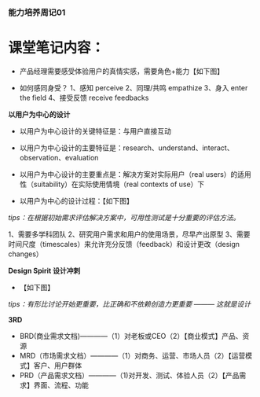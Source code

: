 ### 能力培养周记01

# 课堂笔记内容：

- 产品经理需要感受体验用户的真情实感，需要角色+能力【如下图】

- 如何感同身受？
1、感知 perceive
2、同理/共鸣 empathize
3、身入 enter the field
4、接受反馈 receive feedbacks

**以用户为中心的设计**

- 以用户为中心设计的关键特征是：与用户直接互动

- 以用户为中心设计的主要特征是：research、understand、interact、observation、evaluation

- 以用户为中心设计的主要重点是：解决方案对实际用户（real users）的适用性（suitability）在实际使用情境（real contexts of use）下

- 以用户为中心的设计过程：【如下图】

*tips：在根据初始需求评估解决方案中，可用性测试是十分重要的评估方法。*

1、需要多学科团队
2、研究用户需求和用户的使用场景，尽早产出原型
3、需要时间尺度（timescales）来允许充分反馈（feedback）和设计更改（design changes）

**Design Spirit 设计冲刺**

- 【如下图】

*tips：有形比讨论开始更重要，比正确和不依赖创造力更重要 ——— 这就是设计*

**3RD**

- BRD(商业需求文档)————（1）对老板或CEO（2）【商业模式】产品、资源
- MRD（市场需求文档）————（1）对商务、运营、市场人员（2）【运营模式】客户、用户群体
- PRD（产品需求文档）————（1)对开发、测试、体验人员（2）【产品需求】界面、流程、功能
